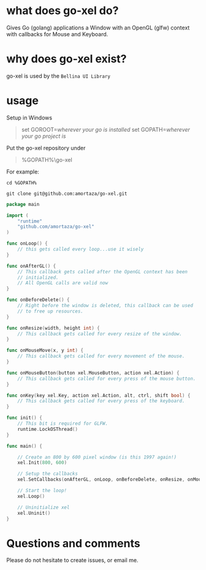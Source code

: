 # what does go-xel do?

Gives Go (golang) applications a Window with an OpenGL (glfw) context with callbacks for Mouse and Keyboard.

# why does go-xel exist?

go-xel is used by the `Bellina UI Library`

# usage

Setup in Windows
>set GOROOT=*wherever your go is installed*
>set GOPATH=*wherever your go project is*

Put the go-xel repository under 
>%GOPATH%\go-xel

For example:

`cd %GOPATH%`

`git clone git@github.com:amortaza/go-xel.git`


```go
package main

import (
	"runtime"
	"github.com/amortaza/go-xel"
)

func onLoop() {
    // this gets called every loop...use it wisely
}

func onAfterGL() {
	// This callback gets called after the OpenGL context has been
	// initialized.
	// All OpenGL calls are valid now
}

func onBeforeDelete() {
	// Right before the window is deleted, this callback can be used
	// to free up resources.
}

func onResize(width, height int) {
	// This callback gets called for every resize of the window.
}

func onMouseMove(x, y int) {
    // This callback gets called for every movement of the mouse.
}

func onMouseButton(button xel.MouseButton, action xel.Action) {
    // This callback gets called for every press of the mouse button.
}

func onKey(key xel.Key, action xel.Action, alt, ctrl, shift bool) {
    // This callback gets called for every press of the keyboard.
}

func init() {
    // This bit is required for GLFW.
	runtime.LockOSThread()
}

func main() {

    // Create an 800 by 600 pixel window (is this 1997 again!)
	xel.Init(800, 600)

    // Setup the callbacks
	xel.SetCallbacks(onAfterGL, onLoop, onBeforeDelete, onResize, onMouseMove, onMouseButton, onKey)

    // Start the loop!
	xel.Loop()

    // Uninitialize xel
	xel.Uninit()
}
```

# Questions and comments

Please do not hesitate to create issues, or email me.
